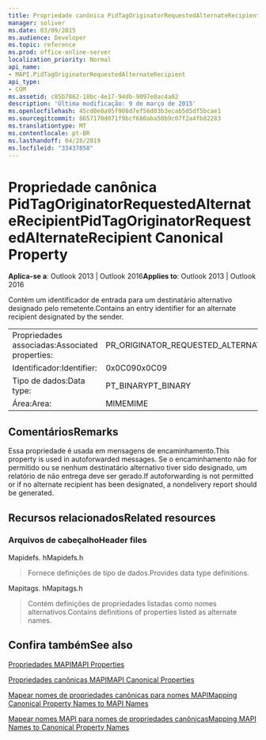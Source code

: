 ```yaml
---
title: Propriedade canônica PidTagOriginatorRequestedAlternateRecipient
manager: soliver
ms.date: 03/09/2015
ms.audience: Developer
ms.topic: reference
ms.prod: office-online-server
localization_priority: Normal
api_name:
- MAPI.PidTagOriginatorRequestedAlternateRecipient
api_type:
- COM
ms.assetid: c85b7862-18bc-4e17-94db-9097e0ac4a02
description: 'Última modificação: 9 de março de 2015'
ms.openlocfilehash: 45cd0e8a95f908d7ef56d03b3ecab5d5df5bcae1
ms.sourcegitcommit: 8657170d071f9bcf680aba50b9c07f2a4fb82283
ms.translationtype: MT
ms.contentlocale: pt-BR
ms.lasthandoff: 04/28/2019
ms.locfileid: "33437858"
---
```

# <a name="pidtagoriginatorrequestedalternaterecipient-canonical-property"></a><span data-ttu-id="ae756-103">Propriedade canônica PidTagOriginatorRequestedAlternateRecipient</span><span class="sxs-lookup"><span data-stu-id="ae756-103">PidTagOriginatorRequestedAlternateRecipient Canonical Property</span></span>

  
  
<span data-ttu-id="ae756-104">**Aplica-se a**: Outlook 2013 | Outlook 2016</span><span class="sxs-lookup"><span data-stu-id="ae756-104">**Applies to**: Outlook 2013 | Outlook 2016</span></span> 
  
<span data-ttu-id="ae756-105">Contém um identificador de entrada para um destinatário alternativo designado pelo remetente.</span><span class="sxs-lookup"><span data-stu-id="ae756-105">Contains an entry identifier for an alternate recipient designated by the sender.</span></span>
  
|||
|:-----|:-----|
|<span data-ttu-id="ae756-106">Propriedades associadas:</span><span class="sxs-lookup"><span data-stu-id="ae756-106">Associated properties:</span></span>  <br/> |<span data-ttu-id="ae756-107">PR_ORIGINATOR_REQUESTED_ALTERNATE_RECIPIENT</span><span class="sxs-lookup"><span data-stu-id="ae756-107">PR_ORIGINATOR_REQUESTED_ALTERNATE_RECIPIENT</span></span>  <br/> |
|<span data-ttu-id="ae756-108">Identificador:</span><span class="sxs-lookup"><span data-stu-id="ae756-108">Identifier:</span></span>  <br/> |<span data-ttu-id="ae756-109">0x0C09</span><span class="sxs-lookup"><span data-stu-id="ae756-109">0x0C09</span></span>  <br/> |
|<span data-ttu-id="ae756-110">Tipo de dados:</span><span class="sxs-lookup"><span data-stu-id="ae756-110">Data type:</span></span>  <br/> |<span data-ttu-id="ae756-111">PT_BINARY</span><span class="sxs-lookup"><span data-stu-id="ae756-111">PT_BINARY</span></span>  <br/> |
|<span data-ttu-id="ae756-112">Área:</span><span class="sxs-lookup"><span data-stu-id="ae756-112">Area:</span></span>  <br/> |<span data-ttu-id="ae756-113">MIME</span><span class="sxs-lookup"><span data-stu-id="ae756-113">MIME</span></span>  <br/> |
   
## <a name="remarks"></a><span data-ttu-id="ae756-114">Comentários</span><span class="sxs-lookup"><span data-stu-id="ae756-114">Remarks</span></span>

<span data-ttu-id="ae756-115">Essa propriedade é usada em mensagens de encaminhamento.</span><span class="sxs-lookup"><span data-stu-id="ae756-115">This property is used in autoforwarded messages.</span></span> <span data-ttu-id="ae756-116">Se o encaminhamento não for permitido ou se nenhum destinatário alternativo tiver sido designado, um relatório de não entrega deve ser gerado.</span><span class="sxs-lookup"><span data-stu-id="ae756-116">If autoforwarding is not permitted or if no alternate recipient has been designated, a nondelivery report should be generated.</span></span>
  
## <a name="related-resources"></a><span data-ttu-id="ae756-117">Recursos relacionados</span><span class="sxs-lookup"><span data-stu-id="ae756-117">Related resources</span></span>

### <a name="header-files"></a><span data-ttu-id="ae756-118">Arquivos de cabeçalho</span><span class="sxs-lookup"><span data-stu-id="ae756-118">Header files</span></span>

<span data-ttu-id="ae756-119">Mapidefs. h</span><span class="sxs-lookup"><span data-stu-id="ae756-119">Mapidefs.h</span></span>
  
> <span data-ttu-id="ae756-120">Fornece definições de tipo de dados.</span><span class="sxs-lookup"><span data-stu-id="ae756-120">Provides data type definitions.</span></span>
    
<span data-ttu-id="ae756-121">Mapitags. h</span><span class="sxs-lookup"><span data-stu-id="ae756-121">Mapitags.h</span></span>
  
> <span data-ttu-id="ae756-122">Contém definições de propriedades listadas como nomes alternativos.</span><span class="sxs-lookup"><span data-stu-id="ae756-122">Contains definitions of properties listed as alternate names.</span></span>
    
## <a name="see-also"></a><span data-ttu-id="ae756-123">Confira também</span><span class="sxs-lookup"><span data-stu-id="ae756-123">See also</span></span>



[<span data-ttu-id="ae756-124">Propriedades MAPI</span><span class="sxs-lookup"><span data-stu-id="ae756-124">MAPI Properties</span></span>](mapi-properties.md)
  
[<span data-ttu-id="ae756-125">Propriedades canônicas MAPI</span><span class="sxs-lookup"><span data-stu-id="ae756-125">MAPI Canonical Properties</span></span>](mapi-canonical-properties.md)
  
[<span data-ttu-id="ae756-126">Mapear nomes de propriedades canônicas para nomes MAPI</span><span class="sxs-lookup"><span data-stu-id="ae756-126">Mapping Canonical Property Names to MAPI Names</span></span>](mapping-canonical-property-names-to-mapi-names.md)
  
[<span data-ttu-id="ae756-127">Mapear nomes MAPI para nomes de propriedades canônicas</span><span class="sxs-lookup"><span data-stu-id="ae756-127">Mapping MAPI Names to Canonical Property Names</span></span>](mapping-mapi-names-to-canonical-property-names.md)

